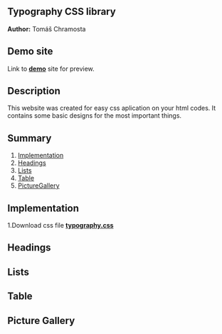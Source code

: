 ## Typography CSS library
**Author:** Tomáš Chramosta
## Demo site
Link to **[demo](https://pslib-cz.github.io/2022l4web-css-typographic-library-Toumas29/)** site for preview.
## Description 
This website was created for easy css aplication on your html codes. It contains some basic designs for the most important things.
## Summary 
1. [Implementation](#Implementation)
2. [Headings](#Headings)
3. [Lists](#Lists)
4. [Table](#Table)
5. [PictureGallery](#PictureGallery)
## Implementation
1.Download css file **[typography.css](https://github.com/pslib-cz/2022l4web-css-typographic-library-Toumas29/blob/master/docs/css/typography.css)**
## Headings
## Lists
## Table
## Picture Gallery
